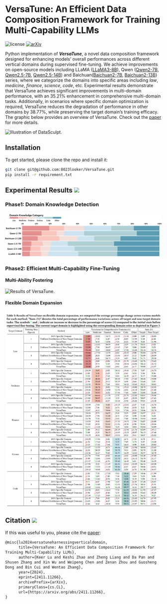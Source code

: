 # VersaTune: An Efficient Data Composition Framework for Training Multi-Capability LLMs
<!-- [![License: MIT](https://img.shields.io/badge/License-MIT-yellow.svg)](https://opensource.org/licenses/MIT) -->
![license](https://img.shields.io/github/license/modelscope/modelscope.svg)
[![arXiv](https://img.shields.io/badge/arXiv-2305.10429-00ff00.svg)](https://arxiv.org/abs/2409.00997)

Python implementation of ***VersaTune***, a novel data composition framework designed for enhancing models’ overall performances across different vertical domains during supervised fine-tuning.
We achieve improvements on open-source models including LLaMA ([LLaMA3-8B](https://huggingface.co/meta-llama/Meta-Llama-3-8B)), Qwen ([Qwen2-7B](https://huggingface.co/Qwen/Qwen2-7B), [Qwen2.5-7B](https://huggingface.co/Qwen/Qwen2.5-7B), [Qwen2.5-14B](https://huggingface.co/Qwen/Qwen2.5-14B)) and Baichuan([Baichuan2-7B](https://huggingface.co/baichuan-inc/Baichuan2-7B-Base), [Baichuan2-13B](https://huggingface.co/baichuan-inc/Baichuan2-13B-Base)) series, where we categorize the domains into specific areas including *law*, *medicine*, *finance*, *science*, *code*, etc.
Experimental results demonstrate that VersaTune achieves significant improvements in multi-domain performance, with an 35.21% enhancement in comprehensive multi-domain tasks. Additionally, in scenarios where specific domain optimization is required, VersaTune reduces the degradation of performance in other domains by 38.77%, while preserving the target domain’s training efficacy.
The graphic below provides an overview of VersaTune. Check out the [paper](https://arxiv.org/pdf/2411.11266) for more details.

![Illustration of DataSculpt.](figures/VersaTune_pipeline.svg)

<!-- ## Getting started -->
## Installation
To get started, please clone the repo and install it:
```bash
git clone git@github.com:8023looker/VersaTune.git
pip install -r requirement.txt
```
<!-- conda create -n datasculpt python=3.10
conda activate datasculpt
pip install -r requirements.txt -->
<!-- conda install -c pytorch/label/nightly -c nvidia faiss-gpu=1.7.4 -->

<!-- ## Construct Pretraining Data using DataSculpt
We provide an example file in `./data_sample/input/` to demonstrate our pipeline, which is in jsonl format (`./data_sample/input/part-00000`) with each line representing one document.
```bash
cd src/
bash run_datasculpt_pipeline.sh 16000 0.5 0.5 5 # context_window delta epsilon iter_T
```

### Data Format
#### Input
```json
{
  "content": "This is an example of document content.",
  "docid": "falcon_talks.cam.acuk_0b1809",
  "...": "..."
}
```
#### Output
```json
{
  "total_token_num": 2,
  "docs": [{
      "content": "This is an example of document content.",
      "docid": "falcon_talks.cam.acuk_0b1809",
      "vector_encoded": [0.142877, "...", "..."],
      "...": "..."
    },{
      "content": "This is an example of document content.",
      "docid": "falcon_talks.cam.acuk_0b1809",
      "vector_encoded": [0.142877, "...", "..."],
      "...": "..."
    }
  ]
}
```
<!-- #### [Optional] Running DataSculpt on your own dataset -->
<!-- [Optional] To run DataSculpt on your own dataset, provide data as the [input](#input) format, refering to `./data_sample/input/part-00000`. -->


## Experimental Results <img src="figures/dog_head.svg" width="20">

### Phase1: Domain Knowledge Detection
![Results of domain detection.](figures/knowledge_detection_stacked_bar_chart.svg)

### Phase2: Efficient Multi-Capability Fine-Tuning

#### Multi-Ability Fostering
![Results of VersaTune.](figures/multi_ability_radar_chart.svg)

#### Flexible Domain Expansion

<!-- <img src="figures/VersaTune_VLDB2025_11.png" alt="My Image" class="image-with-title"> -->
![Results of domain expansion.](figures/VersaTune_VLDB2025_11.svg)


## Citation <img src="figures/citation.svg" width="20">

If this was useful to you, please cite the [paper](https://arxiv.org/abs/2411.11266):
```
@misc{lu2024versatuneharnessingverticaldomain,
      title={VersaTune: An Efficient Data Composition Framework for Training Multi-Capability LLMs}, 
      author={Keer Lu and Keshi Zhao and Zheng Liang and Da Pan and Shusen Zhang and Xin Wu and Weipeng Chen and Zenan Zhou and Guosheng Dong and Bin Cui and Wentao Zhang},
      year={2024},
      eprint={2411.11266},
      archivePrefix={arXiv},
      primaryClass={cs.CL},
      url={https://arxiv.org/abs/2411.11266}, 
}
```